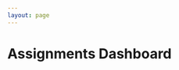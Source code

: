 ```yaml
---
layout: page
---
```


<head>
    <link href="https://fonts.googleapis.com/css?family=Oxygen&display=swap" rel="stylesheet">
</head>


<h1>Assignments Dashboard</h1>
<div id="assignments"></div>


<script src="https://code.jquery.com/jquery-3.6.0.min.js"></script>
<script>
    $.get("http://localhost:8087/api/assignments", function(data) {
    var assignments = data; 
    var html = '';
    for (var i = 0; i < assignments.length; i++) {
        var assignment = assignments[i];
        html += '<div style="border:1px solid #333; margin:0px; padding:5px;">';
        html += '<h3 style="font-size: 1.6em; font-weight: bold; font-family: Oxygen;"><a href="/assignments/' + assignment.id + '" style="text-decoration: underline;">' + assignment.title + '</a></h3>';
        var desc = assignment.desc;
        if (desc.length > 100) {
        desc = desc.substring(0, 100) + '...';
        }
        html += '<p style="font-family: Oxygen;">' + desc + '</p>';
        html += '</div>';
    }
    $('#assignments').html(html);
    });
</script>
